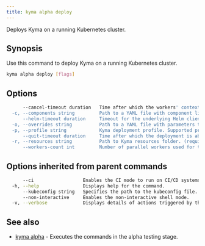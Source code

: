 ```yaml
---
title: kyma alpha deploy
---
```


Deploys Kyma on a running Kubernetes cluster.

## Synopsis

Use this command to deploy Kyma on a running Kubernetes cluster.

```bash
kyma alpha deploy [flags]
```

## Options

```bash
      --cancel-timeout duration   Time after which the workers' context is canceled. Pending worker goroutines (if any) may continue if blocked by a Helm client. (default 15m0s)
  -c, --components string         Path to a YAML file with component list to override. (required)
      --helm-timeout duration     Timeout for the underlying Helm client. (default 6m0s)
  -o, --overrides string          Path to a YAML file with parameters to override.
  -p, --profile string            Kyma deployment profile. Supported profiles are: evaluation, production
      --quit-timeout duration     Time after which the deployment is aborted. Worker goroutines may still be working in the background. This value must be greater than the value for cancel-timeout. (default 20m0s)
  -r, --resources string          Path to Kyma resources folder. (required)
      --workers-count int         Number of parallel workers used for the deployment. (default 4)
```

## Options inherited from parent commands

```bash
      --ci                  Enables the CI mode to run on CI/CD systems. It avoids any user interaction (e.g. no dialog prompts) and ensures that logs are formatted properly in log files (e.g. no spinners for CLI steps).
  -h, --help                Displays help for the command.
      --kubeconfig string   Specifies the path to the kubeconfig file. By default, Kyma CLI uses the KUBECONFIG environment variable or "/$HOME/.kube/config" if the variable is not set.
      --non-interactive     Enables the non-interactive shell mode.
  -v, --verbose             Displays details of actions triggered by the command.
```

## See also

* [kyma alpha](#kyma-alpha-kyma-alpha)	 - Executes the commands in the alpha testing stage.

